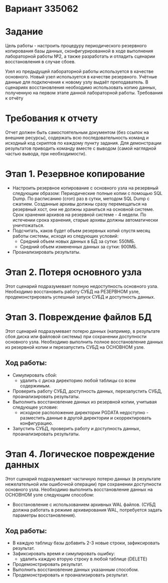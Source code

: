 # Вариант 335062

# Задание

Цель работы - настроить процедуру периодического резервного копирования базы данных, сконфигурированной в ходе выполнения лабораторной работы №2, а также разработать и отладить сценарии восстановления в случае сбоев.

Узел из предыдущей лабораторной работы используется в качестве основного. Новый узел используется в качестве резервного. Учётные данные для подключения к новому узлу выдаёт преподаватель. В сценариях восстановления необходимо использовать копию данных, полученную на первом этапе данной лабораторной работы.
Требования к отчёту

# Требования к отчету

Отчет должен быть самостоятельным документом (без ссылок на внешние ресурсы), содержать всю последовательность команд и исходный код скриптов по каждому пункту задания. Для демонстрации результатов приводить команду вместе с выводом (самой наглядной частью вывода, при необходимости).

# Этап 1. Резервное копирование

* Настроить резервное копирование с основного узла на резервный следующим образом:
  Периодические полные копии с помощью SQL Dump.
  По расписанию (cron) раз в сутки, методом SQL Dump с сжатием. Созданные архивы должны сразу перемещаться на резервный хост, они не должны храниться на основной системе. Срок хранения архивов на резервной системе - 4 недели. По истечении срока хранения, старые архивы должны автоматически уничтожаться.
* Подсчитать, каков будет объем резервных копий спустя месяц работы системы, исходя из следующих условий:
  * Средний объем новых данных в БД за сутки: 550МБ.
  * Средний объем измененных данных за сутки: 900МБ.
* Проанализировать результаты.

# Этап 2. Потеря основного узла

Этот сценарий подразумевает полную недоступность основного узла. Необходимо восстановить работу СУБД на РЕЗЕРВНОМ узле, продемонстрировать успешный запуск СУБД и доступность данных.

# Этап 3. Повреждение файлов БД

Этот сценарий подразумевает потерю данных (например, в результате сбоя диска или файловой системы) при сохранении доступности основного узла. Необходимо выполнить полное восстановление данных из резервной копии и перезапустить СУБД на ОСНОВНОМ узле.

## Ход работы:

* Симулировать сбой:
  * удалить с диска директорию любой таблицы со всем содержимым.
* Проверить работу СУБД, доступность данных, перезапустить СУБД, проанализировать результаты.
* Выполнить восстановление данных из резервной копии, учитывая следующее условие:
  * исходное расположение директории PGDATA недоступно - разместить данные в другой директории и скорректировать конфигурацию.
* Запустить СУБД, проверить работу и доступность данных, проанализировать результаты.

# Этап 4. Логическое повреждение данных

Этот сценарий подразумевает частичную потерю данных (в результате нежелательной или ошибочной операции) при сохранении доступности основного узла. Необходимо выполнить восстановление данных на ОСНОВНОМ узле следующим способом:

* Восстановление с использованием архивных WAL файлов. (СУБД должна работать в режиме архивирования WAL, потребуется задать параметры восстановления).

## Ход работы:

* В каждую таблицу базы добавить 2-3 новые строки, зафиксировать результат.
* Зафиксировать время и симулировать ошибку:
  * удалить каждую вторую строку в любой таблице (DELETE)
* Продемонстрировать результат.
* Выполнить восстановление данных указанным способом.
* Продемонстрировать и проанализировать результат.
